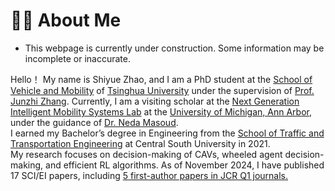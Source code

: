 # 👨‍🎓 About Me

* This webpage is currently under construction. Some information may be incomplete or inaccurate. 

Hello！ My name is Shiyue Zhao, and I am a PhD student at the [School of Vehicle and Mobility](https://www.svm.tsinghua.edu.cn/) of [Tsinghua University](https://www.tsinghua.edu.cn/en/) under the supervision of [Prof. Junzhi Zhang](https://www.svm.tsinghua.edu.cn/essay/74/1858.html). Currently, I am a visiting scholar at the [Next Generation Intelligent Mobility Systems Lab](https://websites.umich.edu/~nmasoud/index.html) at the [University of Michigan, Ann Arbor](https://umich.edu/), under the guidance of [Dr. Neda Masoud](https://cee.engin.umich.edu/people/masoud-neda/).  
I earned my Bachelor’s degree in Engineering from the [School of Traffic and Transportation Engineering](https://stte.csu.edu.cn/) at Central South University in 2021.  
My research focuses on decision-making of CAVs, wheeled agent decision-making, and efficient RL algorithms. As of November 2024, I have published 17 SCI/EI papers, including [5 first-author papers in JCR Q1 journals.
](https://www.researchgate.net/profile/Shiyue-Zhao) 
